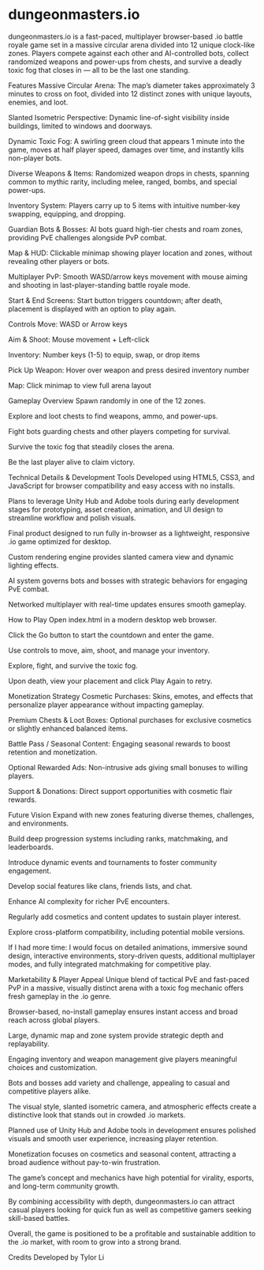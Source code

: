 # dungeonmasters.io

dungeonmasters.io is a fast-paced, multiplayer browser-based .io battle royale game set in a massive circular arena divided into 12 unique clock-like zones. Players compete against each other and AI-controlled bots, collect randomized weapons and power-ups from chests, and survive a deadly toxic fog that closes in — all to be the last one standing.

Features
Massive Circular Arena: The map’s diameter takes approximately 3 minutes to cross on foot, divided into 12 distinct zones with unique layouts, enemies, and loot.

Slanted Isometric Perspective: Dynamic line-of-sight visibility inside buildings, limited to windows and doorways.

Dynamic Toxic Fog: A swirling green cloud that appears 1 minute into the game, moves at half player speed, damages over time, and instantly kills non-player bots.

Diverse Weapons & Items: Randomized weapon drops in chests, spanning common to mythic rarity, including melee, ranged, bombs, and special power-ups.

Inventory System: Players carry up to 5 items with intuitive number-key swapping, equipping, and dropping.

Guardian Bots & Bosses: AI bots guard high-tier chests and roam zones, providing PvE challenges alongside PvP combat.

Map & HUD: Clickable minimap showing player location and zones, without revealing other players or bots.

Multiplayer PvP: Smooth WASD/arrow keys movement with mouse aiming and shooting in last-player-standing battle royale mode.

Start & End Screens: Start button triggers countdown; after death, placement is displayed with an option to play again.

Controls
Move: WASD or Arrow keys

Aim & Shoot: Mouse movement + Left-click

Inventory: Number keys (1-5) to equip, swap, or drop items

Pick Up Weapon: Hover over weapon and press desired inventory number

Map: Click minimap to view full arena layout

Gameplay Overview
Spawn randomly in one of the 12 zones.

Explore and loot chests to find weapons, ammo, and power-ups.

Fight bots guarding chests and other players competing for survival.

Survive the toxic fog that steadily closes the arena.

Be the last player alive to claim victory.

Technical Details & Development Tools
Developed using HTML5, CSS3, and JavaScript for browser compatibility and easy access with no installs.

Plans to leverage Unity Hub and Adobe tools during early development stages for prototyping, asset creation, animation, and UI design to streamline workflow and polish visuals.

Final product designed to run fully in-browser as a lightweight, responsive .io game optimized for desktop.

Custom rendering engine provides slanted camera view and dynamic lighting effects.

AI system governs bots and bosses with strategic behaviors for engaging PvE combat.

Networked multiplayer with real-time updates ensures smooth gameplay.

How to Play
Open index.html in a modern desktop web browser.

Click the Go button to start the countdown and enter the game.

Use controls to move, aim, shoot, and manage your inventory.

Explore, fight, and survive the toxic fog.

Upon death, view your placement and click Play Again to retry.

Monetization Strategy
Cosmetic Purchases: Skins, emotes, and effects that personalize player appearance without impacting gameplay.

Premium Chests & Loot Boxes: Optional purchases for exclusive cosmetics or slightly enhanced balanced items.

Battle Pass / Seasonal Content: Engaging seasonal rewards to boost retention and monetization.

Optional Rewarded Ads: Non-intrusive ads giving small bonuses to willing players.

Support & Donations: Direct support opportunities with cosmetic flair rewards.

Future Vision
Expand with new zones featuring diverse themes, challenges, and environments.

Build deep progression systems including ranks, matchmaking, and leaderboards.

Introduce dynamic events and tournaments to foster community engagement.

Develop social features like clans, friends lists, and chat.

Enhance AI complexity for richer PvE encounters.

Regularly add cosmetics and content updates to sustain player interest.

Explore cross-platform compatibility, including potential mobile versions.

If I had more time: I would focus on detailed animations, immersive sound design, interactive environments, story-driven quests, additional multiplayer modes, and fully integrated matchmaking for competitive play.

Marketability & Player Appeal
Unique blend of tactical PvE and fast-paced PvP in a massive, visually distinct arena with a toxic fog mechanic offers fresh gameplay in the .io genre.

Browser-based, no-install gameplay ensures instant access and broad reach across global players.

Large, dynamic map and zone system provide strategic depth and replayability.

Engaging inventory and weapon management give players meaningful choices and customization.

Bots and bosses add variety and challenge, appealing to casual and competitive players alike.

The visual style, slanted isometric camera, and atmospheric effects create a distinctive look that stands out in crowded .io markets.

Planned use of Unity Hub and Adobe tools in development ensures polished visuals and smooth user experience, increasing player retention.

Monetization focuses on cosmetics and seasonal content, attracting a broad audience without pay-to-win frustration.

The game’s concept and mechanics have high potential for virality, esports, and long-term community growth.

By combining accessibility with depth, dungeonmasters.io can attract casual players looking for quick fun as well as competitive gamers seeking skill-based battles.

Overall, the game is positioned to be a profitable and sustainable addition to the .io market, with room to grow into a strong brand.

Credits
Developed by Tylor Li
